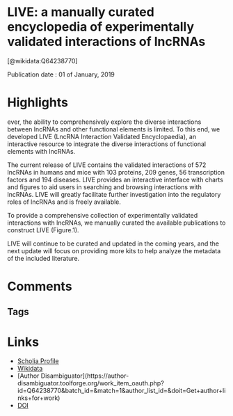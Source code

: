 
LIVE: a manually curated encyclopedia of experimentally validated interactions of lncRNAs
=========================================================================================
  
  [@wikidata:Q64238770]  
  
Publication date : 01 of January, 2019  

# Highlights
ever, the ability to comprehensively explore the diverse interactions between lncRNAs and other functional elements is limited. To this end, we developed LIVE (LncRNA Interaction Validated Encyclopaedia), an interactive resource to integrate the diverse interactions of functional elements with lncRNAs.

The current release of LIVE contains the validated interactions of 572 lncRNAs in humans and mice with 103 proteins, 209 genes, 56 transcription factors and 194 diseases. LIVE provides an interactive interface with charts and figures to aid users in searching and browsing interactions with lncRNAs. LIVE will greatly facilitate further investigation into the regulatory roles of lncRNAs and is freely available.

To provide a comprehensive collection of experimentally validated interactions with lncRNAs, we manually curated the available publications to construct LIVE (Figure.1). 

LIVE will continue to be curated and updated in the coming years, and the next update will focus on providing more kits to help analyze the metadata of the included literature.



# Comments

## Tags

# Links
  
 * [Scholia Profile](https://scholia.toolforge.org/work/Q64238770)  
 * [Wikidata](https://www.wikidata.org/wiki/Q64238770)  
 * [Author Disambiguator](https://author-
disambiguator.toolforge.org/work_item_oauth.php?id=Q64238770&batch_id=&match=1&author_list_id=&doit=Get+author+links+for+work)  
 * [DOI](https://doi.org/10.1093/DATABASE/BAZ011)  
